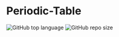 # Periodic-Table

![GitHub top language](https://img.shields.io/github/languages/top/A-nshuman/Periodic-Table?color=rgb(247,223,30))
![GitHub repo size](https://img.shields.io/github/repo-size/A-nshuman/Periodic-Table?color=darkgreen)
